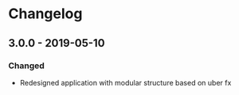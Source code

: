 # Changelog

## 3.0.0 - 2019-05-10
### Changed
- Redesigned application with modular structure based on uber fx